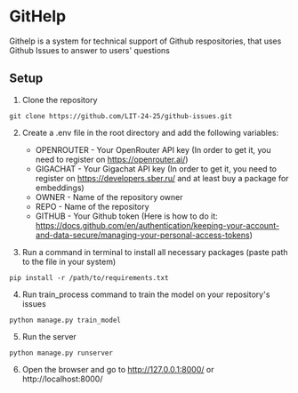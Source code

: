 # GitHelp
Githelp is a system for technical support of Github respositories, that uses Github Issues to answer to users' questions

## Setup
1. Clone the repository
```
git clone https://github.com/LIT-24-25/github-issues.git
```
2. Create a .env file in the root directory and add the following variables:
    - OPENROUTER - Your OpenRouter API key (In order to get it, you need to register on https://openrouter.ai/)
    - GIGACHAT - Your Gigachat API key (In order to get it, you need to register on https://developers.sber.ru/ and at least buy a package for embeddings)
    - OWNER - Name of the repository owner
    - REPO - Name of the repository
    - GITHUB - Your Github token (Here is how to do it: https://docs.github.com/en/authentication/keeping-your-account-and-data-secure/managing-your-personal-access-tokens)

3. Run a command in terminal to install all necessary packages (paste path to the file in your system)
```
pip install -r /path/to/requirements.txt
```

4. Run train_process command to train the model on your repository's issues
```
python manage.py train_model
```

5. Run the server
```
python manage.py runserver
```

6. Open the browser and go to http://127.0.0.1:8000/ or http://localhost:8000/
